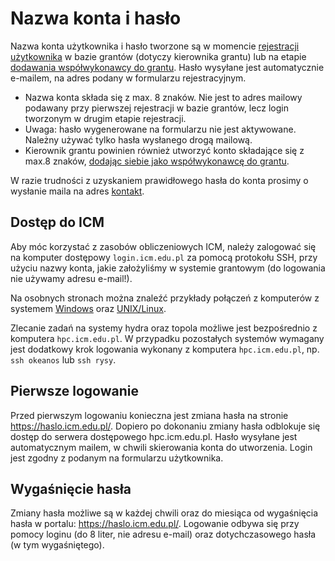 # Nazwa konta i hasło

Nazwa konta użytkownika i hasło tworzone są w momencie [rejestracji użytkownika](./zakladanie_konta.md) w bazie grantów (dotyczy kierownika grantu) lub na etapie [dodawania współwykonawcy do grantu](./jak_wystapic_o_grant_obliczeniowy.md). Hasło wysyłane jest automatycznie e-mailem, na adres podany w formularzu rejestracyjnym.

- Nazwa konta składa się z max. 8 znaków. Nie jest to adres mailowy podawany przy pierwszej rejestracji w bazie grantów, lecz login tworzonym w drugim etapie rejestracji.
- Uwaga: hasło wygenerowane na formularzu nie jest aktywowane. Należny używać tylko hasła wysłanego drogą mailową.
- Kierownik grantu powinien również utworzyć konto składające się z max.8 znaków, [dodając siebie jako współwykonawcę do grantu](./jak_wystapic_o_grant_obliczeniowy.md).

W razie trudności z uzyskaniem prawidłowego hasła do konta prosimy o wysłanie maila na adres [kontakt](../kontakt.md).

## Dostęp do ICM

Aby móc korzystać z zasobów obliczeniowych ICM, należy zalogować się na komputer dostępowy `login.icm.edu.pl` za pomocą protokołu SSH, przy użyciu nazwy konta, jakie założyliśmy w systemie grantowym (do logowania nie używamy adresu e-mail!).

Na osobnych stronach można znaleźć przykłady połączeń z komputerów z systemem [Windows](../Tutorials/HPC-intro/ssh_windows.md) oraz [UNIX/Linux](../Tutorials/HPC-intro/ssh_intro.md).

Zlecanie zadań na systemy hydra oraz topola możliwe jest bezpośrednio z komputera `hpc.icm.edu.pl`. W przypadku pozostałych systemów wymagany jest dodatkowy krok logowania wykonany z komputera `hpc.icm.edu.pl`, np. `ssh okeanos` lub `ssh rysy`.

## Pierwsze logowanie

Przed pierwszym logowaniu konieczna jest zmiana hasła na stronie 
https://haslo.icm.edu.pl/. 
Dopiero po dokonaniu zmiany hasła odblokuje się dostęp do serwera dostępowego hpc.icm.edu.pl.
Hasło wysyłane jest automatycznym mailem, w chwili skierowania konta do utworzenia. Login jest zgodny z podanym na formularzu użytkownika.

## Wygaśnięcie hasła
Zmiany hasła możliwe są w każdej chwili oraz do miesiąca od wygaśnięcia hasła w portalu:
https://haslo.icm.edu.pl/. Logowanie odbywa się przy pomocy loginu (do 8 liter, nie adresu e-mail) oraz dotychczasowego hasła (w tym wygaśniętego).



